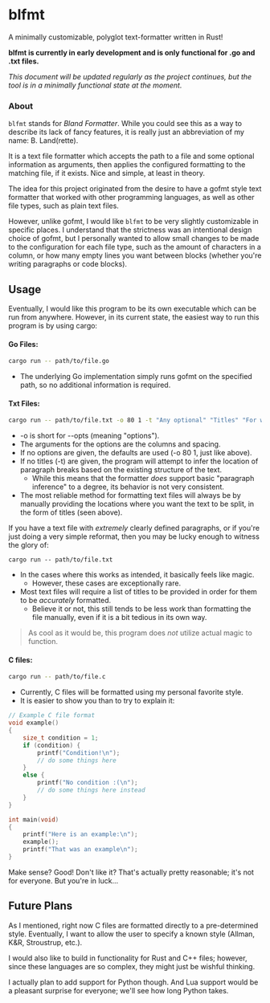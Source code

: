 # blfmt

A minimally customizable, polyglot text-formatter written in Rust!

**blfmt is currently in early development and is only functional for .go and .txt files.**

*This document will be updated regularly as the project continues, but the tool is in a minimally functional state at the moment.*

### About

`blfmt` stands for *Bland Formatter*. While you could see this as a way to describe its lack of fancy features, it is really just an abbreviation of my name: B. Land(rette).

It is a text file formatter which accepts the path to a file and some optional information as arguments, then applies the configured formatting to the matching file, if it exists.  Nice and simple, at least in theory. 

The idea for this project originated from the desire to have a gofmt style text formatter that worked with other programming languages, as well as other file types, such as plain text files. 

However, unlike gofmt, I would like `blfmt` to be very slightly customizable in specific places. I understand that the strictness was an intentional design choice of gofmt, but I personally wanted to allow small changes to be made to the configuration for each file type, such as the amount of characters in a column, or how many empty lines you want between blocks (whether you're writing paragraphs or code blocks).

## Usage

Eventually, I would like this program to be its own executable which can be run from anywhere. 
However, in its current state, the easiest way to run this program is by using cargo:

#### Go Files:
```bash
cargo run -- path/to/file.go
```
 - The underlying Go implementation simply runs gofmt on the specified path, 
    so no additional information is required.

#### Txt Files:
```bash
cargo run -- path/to/file.txt -o 80 1 -t "Any optional" "Titles" "For where" "You want" "The file split"
```
 - -o is short for --opts (meaning "options").
 - The arguments for the options are the columns and spacing. 
 - If no options are given, the defaults are used (-o 80 1, just like above).
 - If no titles (-t) are given, the program will attempt to infer the location of 
    paragraph breaks based on the existing structure of the text.
    - While this means that the formatter *does* support basic "paragraph inference" 
        to a degree, its behavior is not very consistent. 
 - The most reliable method for formatting text files will always be by manually 
    providing the locations where you want the text to be split, in the form of 
    titles (seen above).

If you have a text file with *extremely* clearly defined paragraphs, 
or if you're just doing a very simple reformat, then you may be lucky enough 
to witness the glory of:
```
cargo run -- path/to/file.txt
```
 - In the cases where this works as intended, it basically feels like magic. 
    - However, these cases are exceptionally rare.
 - Most text files will require a list of titles to be provided in order for them
    to be *accurately* formatted. 
    - Believe it or not, this still tends to be less work than formatting the file manually,
        even if it is a bit tedious in its own way.

 > As cool as it would be, this program does *not* utilize actual magic to function.

#### C files:
```bash
cargo run -- path/to/file.c
```

 - Currently, C files will be formatted using my personal favorite style. 
 - It is easier to show you than to try to explain it:
```c
// Example C file format
void example()
{
    size_t condition = 1;
    if (condition) {
        printf("Condition!\n");
        // do some things here
    }
    else {
        printf("No condition :(\n");
        // do some things here instead
    }
}

int main(void)
{
    printf("Here is an example:\n");
    example();
    printf("That was an example\n");
}
```
Make sense? Good!
Don't like it? That's actually pretty reasonable; it's not for everyone. 
But you're in luck...

## Future Plans

As I mentioned, right now C files are formatted directly to a pre-determined style.
Eventually, I want to allow the user to specify a known style (Allman, K&R, Stroustrup, etc.).

I would also like to build in functionality for Rust and C++ files; 
however, since these languages are so complex, they might just be wishful thinking. 

I actually plan to add support for Python though. 
And Lua support would be a pleasant surprise for everyone; 
we'll see how long Python takes.  




